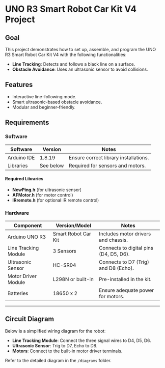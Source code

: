 # UNO R3 Smart Robot Car Kit V4 Project

## Goal
This project demonstrates how to set up, assemble, and program the UNO R3 Smart Robot Car Kit V4 with the following functionalities:
- **Line Tracking**: Detects and follows a black line on a surface.
- **Obstacle Avoidance**: Uses an ultrasonic sensor to avoid collisions.

## Features
- Interactive line-following mode.
- Smart ultrasonic-based obstacle avoidance.
- Modular and beginner-friendly.

## Requirements

### Software
| Software       | Version  | Notes                                 |
|----------------|----------|---------------------------------------|
| Arduino IDE    | 1.8.19   | Ensure correct library installations. |
| Libraries      | See below | Required for sensors and motors.     |

#### Required Libraries
- **NewPing.h** (for ultrasonic sensor)
- **AFMotor.h** (for motor control)
- **IRremote.h** (for optional IR remote control)

### Hardware
| Component              | Version/Model        | Notes                                     |
|------------------------|----------------------|-------------------------------------------|
| Arduino UNO R3         | Smart Robot Car Kit | Includes motor drivers and chassis.       |
| Line Tracking Module   | 3 Sensors           | Connects to digital pins (D4, D5, D6).    |
| Ultrasonic Sensor      | HC-SR04             | Connects to D7 (Trig) and D8 (Echo).      |
| Motor Driver Module    | L298N or built-in   | Pre-installed in the kit.                 |
| Batteries              | 18650 x 2           | Ensure adequate power for motors.         |

---

## Circuit Diagram
Below is a simplified wiring diagram for the robot:
- **Line Tracking Module**: Connect the three signal wires to D4, D5, D6.
- **Ultrasonic Sensor**: Trig to D7, Echo to D8.
- **Motors**: Connect to the built-in motor driver terminals.

Refer to the detailed diagram in the `/diagrams` folder.
